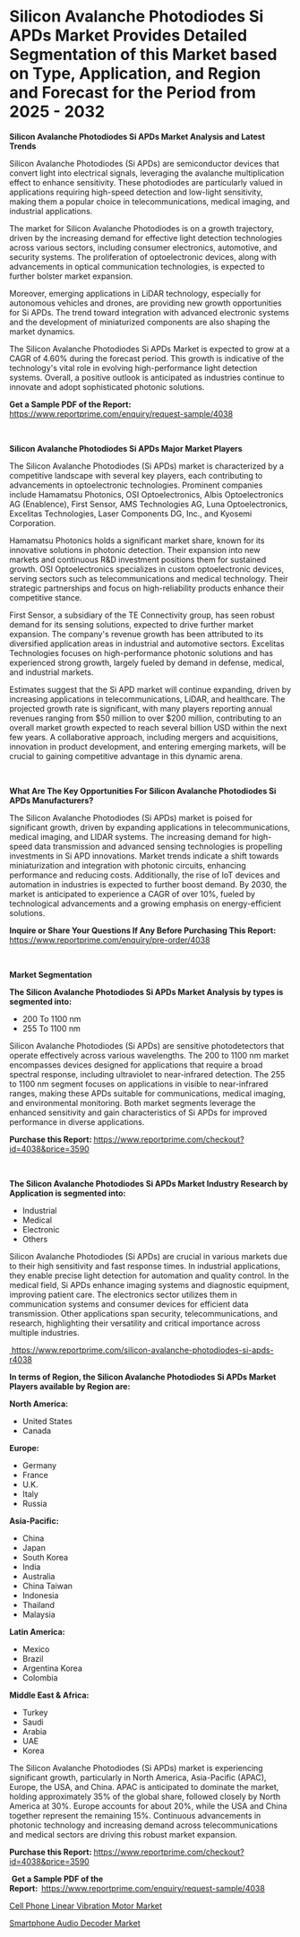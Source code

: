 <p><h1>Silicon Avalanche Photodiodes Si APDs Market Provides Detailed Segmentation of this Market based on Type, Application, and Region and Forecast for the Period from 2025 - 2032</h1></p><p><strong>Silicon Avalanche Photodiodes Si APDs Market Analysis and Latest Trends</strong></p>
<p><p>Silicon Avalanche Photodiodes (Si APDs) are semiconductor devices that convert light into electrical signals, leveraging the avalanche multiplication effect to enhance sensitivity. These photodiodes are particularly valued in applications requiring high-speed detection and low-light sensitivity, making them a popular choice in telecommunications, medical imaging, and industrial applications.</p><p>The market for Silicon Avalanche Photodiodes is on a growth trajectory, driven by the increasing demand for effective light detection technologies across various sectors, including consumer electronics, automotive, and security systems. The proliferation of optoelectronic devices, along with advancements in optical communication technologies, is expected to further bolster market expansion. </p><p>Moreover, emerging applications in LiDAR technology, especially for autonomous vehicles and drones, are providing new growth opportunities for Si APDs. The trend toward integration with advanced electronic systems and the development of miniaturized components are also shaping the market dynamics.</p><p>The Silicon Avalanche Photodiodes Si APDs Market is expected to grow at a CAGR of 4.60% during the forecast period. This growth is indicative of the technology's vital role in evolving high-performance light detection systems. Overall, a positive outlook is anticipated as industries continue to innovate and adopt sophisticated photonic solutions.</p></p>
<p><strong>Get a Sample PDF of the Report:&nbsp;</strong> <a href="https://www.reportprime.com/enquiry/request-sample/4038?utm_campaign=2138&utm_medium=2&utm_source=Github&utm_content=ia&utm_term=18032025&utm_id=silicon-avalanche-photodiodes-si-apds">https://www.reportprime.com/enquiry/request-sample/4038</a></p>
<p>&nbsp;</p>
<p><strong>Silicon Avalanche Photodiodes Si APDs Major Market Players</strong></p>
<p><p>The Silicon Avalanche Photodiodes (Si APDs) market is characterized by a competitive landscape with several key players, each contributing to advancements in optoelectronic technologies. Prominent companies include Hamamatsu Photonics, OSI Optoelectronics, Albis Optoelectronics AG (Enablence), First Sensor, AMS Technologies AG, Luna Optoelectronics, Excelitas Technologies, Laser Components DG, Inc., and Kyosemi Corporation.</p><p>Hamamatsu Photonics holds a significant market share, known for its innovative solutions in photonic detection. Their expansion into new markets and continuous R&D investment positions them for sustained growth. OSI Optoelectronics specializes in custom optoelectronic devices, serving sectors such as telecommunications and medical technology. Their strategic partnerships and focus on high-reliability products enhance their competitive stance.</p><p>First Sensor, a subsidiary of the TE Connectivity group, has seen robust demand for its sensing solutions, expected to drive further market expansion. The company's revenue growth has been attributed to its diversified application areas in industrial and automotive sectors. Excelitas Technologies focuses on high-performance photonic solutions and has experienced strong growth, largely fueled by demand in defense, medical, and industrial markets.</p><p>Estimates suggest that the Si APD market will continue expanding, driven by increasing applications in telecommunications, LiDAR, and healthcare. The projected growth rate is significant, with many players reporting annual revenues ranging from $50 million to over $200 million, contributing to an overall market growth expected to reach several billion USD within the next few years. A collaborative approach, including mergers and acquisitions, innovation in product development, and entering emerging markets, will be crucial to gaining competitive advantage in this dynamic arena.</p></p>
<p>&nbsp;</p>
<p><strong>What Are The Key Opportunities For Silicon Avalanche Photodiodes Si APDs Manufacturers?</strong></p>
<p><p>The Silicon Avalanche Photodiodes (Si APDs) market is poised for significant growth, driven by expanding applications in telecommunications, medical imaging, and LIDAR systems. The increasing demand for high-speed data transmission and advanced sensing technologies is propelling investments in Si APD innovations. Market trends indicate a shift towards miniaturization and integration with photonic circuits, enhancing performance and reducing costs. Additionally, the rise of IoT devices and automation in industries is expected to further boost demand. By 2030, the market is anticipated to experience a CAGR of over 10%, fueled by technological advancements and a growing emphasis on energy-efficient solutions.</p></p>
<p><strong>Inquire or Share Your Questions If Any Before Purchasing This Report:</strong> <a href="https://www.reportprime.com/enquiry/pre-order/4038?utm_campaign=2138&utm_medium=2&utm_source=Github&utm_content=ia&utm_term=18032025&utm_id=silicon-avalanche-photodiodes-si-apds">https://www.reportprime.com/enquiry/pre-order/4038</a></p>
<p>&nbsp;</p>
<p><strong>Market Segmentation</strong></p>
<p><strong>The Silicon Avalanche Photodiodes Si APDs Market Analysis by types is segmented into:</strong></p>
<p><ul><li>200 To 1100 nm</li><li>255 To 1100 nm</li></ul></p>
<p><p>Silicon Avalanche Photodiodes (Si APDs) are sensitive photodetectors that operate effectively across various wavelengths. The 200 to 1100 nm market encompasses devices designed for applications that require a broad spectral response, including ultraviolet to near-infrared detection. The 255 to 1100 nm segment focuses on applications in visible to near-infrared ranges, making these APDs suitable for communications, medical imaging, and environmental monitoring. Both market segments leverage the enhanced sensitivity and gain characteristics of Si APDs for improved performance in diverse applications.</p></p>
<p><strong>Purchase this Report:&nbsp;</strong><a href="https://www.reportprime.com/checkout?id=4038&price=3590&utm_campaign=2138&utm_medium=2&utm_source=Github&utm_content=ia&utm_term=18032025&utm_id=silicon-avalanche-photodiodes-si-apds">https://www.reportprime.com/checkout?id=4038&price=3590</a></p>
<p>&nbsp;</p>
<p><strong>The Silicon Avalanche Photodiodes Si APDs Market Industry Research by Application is segmented into:</strong></p>
<p><ul><li>Industrial</li><li>Medical</li><li>Electronic</li><li>Others</li></ul></p>
<p><p>Silicon Avalanche Photodiodes (Si APDs) are crucial in various markets due to their high sensitivity and fast response times. In industrial applications, they enable precise light detection for automation and quality control. In the medical field, Si APDs enhance imaging systems and diagnostic equipment, improving patient care. The electronics sector utilizes them in communication systems and consumer devices for efficient data transmission. Other applications span security, telecommunications, and research, highlighting their versatility and critical importance across multiple industries.</p></p>
<p><a href="https://www.reportprime.com/silicon-avalanche-photodiodes-si-apds-r4038?utm_campaign=2138&utm_medium=2&utm_source=Github&utm_content=ia&utm_term=18032025&utm_id=silicon-avalanche-photodiodes-si-apds">&nbsp;https://www.reportprime.com/silicon-avalanche-photodiodes-si-apds-r4038</a></p>
<p><strong>In terms of Region, the Silicon Avalanche Photodiodes Si APDs Market Players available by Region are:</strong></p>
<p>
    <p> <strong> North America: </strong>
        <ul>
            <li>United States</li>
            <li>Canada</li>
        </ul>
        </p> 
    <p> <strong> Europe: </strong>
        <ul>
            <li>Germany</li>
            <li>France</li>
            <li>U.K.</li>
            <li>Italy</li>
            <li>Russia</li>
        </ul>
        </p> 
    <p> <strong> Asia-Pacific: </strong>
        <ul>
            <li>China</li>
            <li>Japan</li>
            <li>South Korea</li>
            <li>India</li>
            <li>Australia</li>
            <li>China Taiwan</li>
            <li>Indonesia</li>
            <li>Thailand</li>
            <li>Malaysia</li>
        </ul>
        </p> 
    <p> <strong> Latin America: </strong>
        <ul>
            <li>Mexico</li>
            <li>Brazil</li>
            <li>Argentina Korea</li>
            <li>Colombia</li>
        </ul>
        </p> 
    <p> <strong> Middle East & Africa: </strong>
        <ul>
            <li>Turkey</li>
            <li>Saudi</li>
            <li>Arabia</li>
            <li>UAE</li>
            <li>Korea</li>
        </ul>
    </p>
    </p>
<p><p>The Silicon Avalanche Photodiodes (Si APDs) market is experiencing significant growth, particularly in North America, Asia-Pacific (APAC), Europe, the USA, and China. APAC is anticipated to dominate the market, holding approximately 35% of the global share, followed closely by North America at 30%. Europe accounts for about 20%, while the USA and China together represent the remaining 15%. Continuous advancements in photonic technology and increasing demand across telecommunications and medical sectors are driving this robust market expansion.</p></p>
<p><strong>Purchase this Report: </strong><a href="https://www.reportprime.com/checkout?id=4038&price=3590&utm_campaign=2138&utm_medium=2&utm_source=Github&utm_content=ia&utm_term=18032025&utm_id=silicon-avalanche-photodiodes-si-apds">https://www.reportprime.com/checkout?id=4038&price=3590</a></p>
<p>&nbsp;<strong>Get a Sample PDF of the Report:&nbsp;&nbsp;</strong><a href="https://www.reportprime.com/enquiry/request-sample/4038?utm_campaign=2138&utm_medium=2&utm_source=Github&utm_content=ia&utm_term=18032025&utm_id=silicon-avalanche-photodiodes-si-apds">https://www.reportprime.com/enquiry/request-sample/4038</a></p>
<p><strong></strong></p>
<p><p><a href="https://github.com/erkidrhoy/Market-Research-Report-List-1/blob/main/cell-phone-linear-vibration-motor-market.md?utm_campaign=2138&utm_medium=2&utm_source=Github&utm_content=ia&utm_term=18032025&utm_id=silicon-avalanche-photodiodes-si-apds">Cell Phone Linear Vibration Motor Market</a></p><p><a href="https://github.com/roffefaith6l/Market-Research-Report-List-1/blob/main/smartphone-audio-decoder-market.md?utm_campaign=2138&utm_medium=2&utm_source=Github&utm_content=ia&utm_term=18032025&utm_id=silicon-avalanche-photodiodes-si-apds">Smartphone Audio Decoder Market</a></p></p>